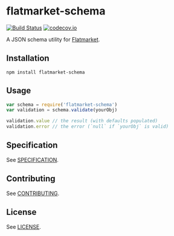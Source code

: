 # flatmarket-schema

[![Build Status](https://circleci.com/gh/christophercliff/flatmarket-schema.svg?style=shield)](https://circleci.com/gh/christophercliff/flatmarket-schema)
[![codecov.io](http://codecov.io/github/christophercliff/flatmarket-schema/coverage.svg?branch=master)](http://codecov.io/github/christophercliff/flatmarket-schema?branch=master)

A JSON schema utility for [Flatmarket](https://github.com/christophercliff/flatmarket).

## Installation

```
npm install flatmarket-schema
```

## Usage

```js
var schema = require('flatmarket-schema')
var validation = schema.validate(yourObj)

validation.value // the result (with defaults populated)
validation.error // the error (`null` if `yourObj` is valid)
```

## Specification

See [SPECIFICATION](https://github.com/christophercliff/flatmarket-schema/blob/master/SPECIFICATION.md).

## Contributing

See [CONTRIBUTING](https://github.com/christophercliff/flatmarket/blob/master/CONTRIBUTING.md).

## License

See [LICENSE](https://github.com/christophercliff/flatmarket/blob/master/LICENSE.md).
